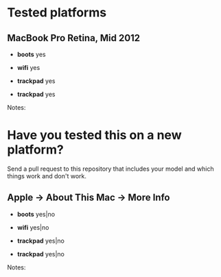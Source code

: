 # Tested platforms

## MacBook Pro Retina, Mid 2012

* **boots** yes

* **wifi** yes

* **trackpad** yes

* **trackpad** yes

Notes: 

# Have you tested this on a new platform?

Send a pull request to this repository that includes your model and which things work and don't work.


## Apple -> About This Mac -> More Info

* **boots** yes|no

* **wifi** yes|no

* **trackpad** yes|no

* **trackpad** yes|no

Notes: 

